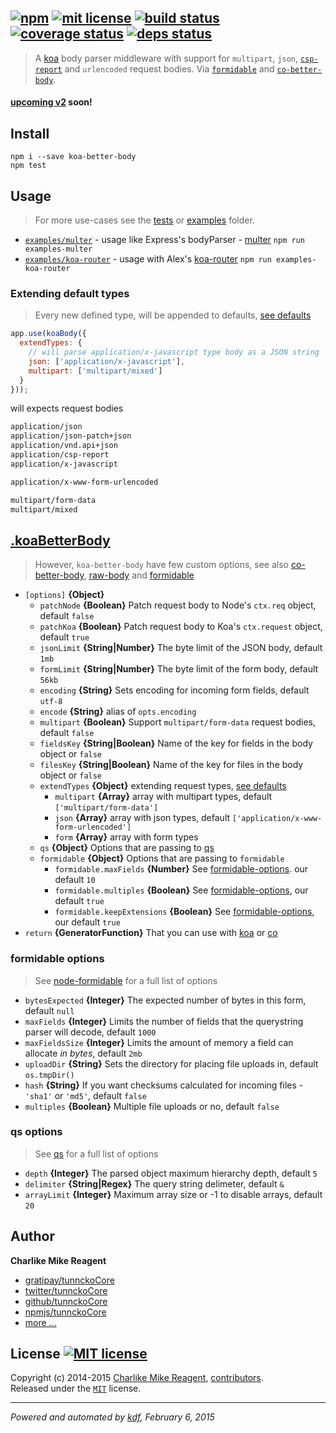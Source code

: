 ## [![npm][npmjs-img]][npmjs-url] [![mit license][license-img]][license-url] [![build status][travis-img]][travis-url] [![coverage status][coveralls-img]][coveralls-url] [![deps status][daviddm-img]][daviddm-url]

> A [koa][koa-url] body parser middleware with support for `multipart`, `json`, [`csp-report`][csp-report] and `urlencoded` request bodies. Via [`formidable`][formidable-url] and [`co-better-body`][cobody-url].

#### [upcoming v2](https://github.com/tunnckoCore/koa-better-body/milestones/v2) soon!

## Install
```
npm i --save koa-better-body
npm test
```


## Usage
> For more use-cases see the [tests](./test.js) or [examples](./examples) folder.

- [`examples/multer`](./examples/multer.js) - usage like Express's bodyParser - [multer][multer-url] `npm run examples-multer`
- [`examples/koa-router`](./examples/koa-router.js) - usage with Alex's [koa-router][koa-router-url] `npm run examples-koa-router`

### Extending default types
> Every new defined type, will be appended to defaults, [see defaults](./index.js#L35-51)

```js
app.use(koaBody({
  extendTypes: {
    // will parse application/x-javascript type body as a JSON string
    json: ['application/x-javascript'],
    multipart: ['multipart/mixed']
  }
}));
```
will expects request bodies
```bash
application/json
application/json-patch+json
application/vnd.api+json
application/csp-report
application/x-javascript

application/x-www-form-urlencoded

multipart/form-data
multipart/mixed
```


## [.koaBetterBody](index.js#L71)
> However, `koa-better-body` have few custom options, see also [co-better-body][cobody-url], [raw-body][rawbody-url] and [formidable][formidable-url]

* `[options]` **{Object}**  
  - `patchNode` **{Boolean}** Patch request body to Node's `ctx.req` object, default `false`
  - `patchKoa` **{Boolean}** Patch request body to Koa's `ctx.request` object, default `true`
  - `jsonLimit` **{String|Number}** The byte limit of the JSON body, default `1mb`
  - `formLimit` **{String|Number}** The byte limit of the form body, default `56kb`
  - `encoding` **{String}** Sets encoding for incoming form fields, default `utf-8`
  - `encode` **{String}** alias of `opts.encoding`
  - `multipart` **{Boolean}** Support `multipart/form-data` request bodies, default `false`
  - `fieldsKey` **{String|Boolean}** Name of the key for fields in the body object or `false`
  - `filesKey` **{String|Boolean}** Name of the key for files in the body object or `false`
  - `extendTypes` **{Object}** extending request types, [see defaults](./index.js#L35-51)
    + `multipart` **{Array}** array with multipart types, default `['multipart/form-data']`
    + `json` **{Array}** array with json types, default `['application/x-www-form-urlencoded']`
    + `form` **{Array}** array with form types
  - `qs` **{Object}** Options that are passing to [qs][qs-url]
  - `formidable` **{Object}** Options that are passing to `formidable`
    + `formidable.maxFields` **{Number}** See [formidable-options](./readme.md#formidable-options). our default `10`
    + `formidable.multiples` **{Boolean}** See [formidable-options](./readme.md#formidable-options), our default `true`
    + `formidable.keepExtensions` **{Boolean}** See [formidable-options](./readme.md#formidable-options), our default `true`
* `return` **{GeneratorFunction}** That you can use with [koa][koa-url] or [co][co-url]

### formidable options
> See [node-formidable][formidable-url] for a full list of options

- `bytesExpected` **{Integer}** The expected number of bytes in this form, default `null`
- `maxFields` **{Integer}** Limits the number of fields that the querystring parser will decode, default `1000`
- `maxFieldsSize` **{Integer}** Limits the amount of memory a field can allocate _in bytes_, default `2mb`
- `uploadDir` **{String}** Sets the directory for placing file uploads in, default `os.tmpDir()`
- `hash` **{String}** If you want checksums calculated for incoming files - `'sha1'` or `'md5'`, default `false`
- `multiples` **{Boolean}** Multiple file uploads or no, default `false`

### qs options
> See [qs][qs-url] for a full list of options

- `depth` **{Integer}** The parsed object maximum hierarchy depth, default `5`
- `delimiter` **{String|Regex}** The query string delimeter, default `&`
- `arrayLimit` **{Integer}** Maximum array size or -1 to disable arrays, default `20`

## Author
**Charlike Mike Reagent**
+ [gratipay/tunnckoCore][author-gratipay]
+ [twitter/tunnckoCore][author-twitter]
+ [github/tunnckoCore][author-github]
+ [npmjs/tunnckoCore][author-npmjs]
+ [more ...][contrib-more]


## License [![MIT license][license-img]][license-url]
Copyright (c) 2014-2015 [Charlike Mike Reagent][contrib-more], [contributors][contrib-graf].  
Released under the [`MIT`][license-url] license.


[npmjs-url]: http://npm.im/koa-better-body
[npmjs-img]: https://img.shields.io/npm/v/koa-better-body.svg?style=flat&label=koa-better-body

[coveralls-url]: https://coveralls.io/r/tunnckoCore/koa-better-body?branch=master
[coveralls-img]: https://img.shields.io/coveralls/tunnckoCore/koa-better-body.svg?style=flat

[license-url]: https://github.com/tunnckoCore/koa-better-body/blob/master/license.md
[license-img]: https://img.shields.io/badge/license-MIT-blue.svg?style=flat

[travis-url]: https://travis-ci.org/tunnckoCore/koa-better-body
[travis-img]: https://img.shields.io/travis/tunnckoCore/koa-better-body.svg?style=flat

[daviddm-url]: https://david-dm.org/tunnckoCore/koa-better-body
[daviddm-img]: https://img.shields.io/david/tunnckoCore/koa-better-body.svg?style=flat

[author-gratipay]: https://gratipay.com/tunnckoCore
[author-twitter]: https://twitter.com/tunnckoCore
[author-github]: https://github.com/tunnckoCore
[author-npmjs]: https://npmjs.org/~tunnckocore

[contrib-more]: http://j.mp/1stW47C
[contrib-graf]: https://github.com/tunnckoCore/koa-better-body/graphs/contributors

***

_Powered and automated by [kdf](https://github.com/tunnckoCore), February 6, 2015_

[cobody-url]: https://github.com/zhoul-HS/co-better-body
[rawbody-url]: https://github.com/stream-utils/raw-body
[multer-url]: https://github.com/expressjs/multer
[koa-router-url]: https://github.com/alexmingoia/koa-router
[koa-url]: https://github.com/koajs/koa
[formidable-url]: https://github.com/felixge/node-formidable
[qs-url]: https://github.com/hapijs/qs
[co-url]: https://github.com/visionmedia/co
[csp-report]: https://mathiasbynens.be/notes/csp-reports
